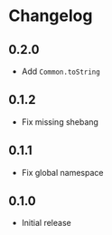 # Changelog

## 0.2.0

- Add `Common.toString`

## 0.1.2

- Fix missing shebang

## 0.1.1

- Fix global namespace

## 0.1.0

- Initial release
